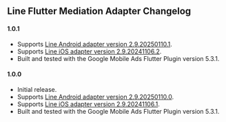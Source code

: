 ## Line Flutter Mediation Adapter Changelog

#### 1.0.1
- Supports [Line Android adapter version 2.9.20250110.1](https://github.com/googleads/googleads-mobile-android-mediation/blob/main/ThirdPartyAdapters/line/CHANGELOG.md#version-29202501101).
- Supports [Line iOS adapter version 2.9.20241106.2](https://github.com/googleads/googleads-mobile-ios-mediation/blob/main/adapters/Line/CHANGELOG.md#version-29202411062).
- Built and tested with the Google Mobile Ads Flutter Plugin version 5.3.1.

#### 1.0.0
- Initial release.
- Supports [Line Android adapter version 2.9.20250110.0](https://github.com/googleads/googleads-mobile-android-mediation/blob/main/ThirdPartyAdapters/line/CHANGELOG.md#version-29202501100).
- Supports [Line iOS adapter version 2.9.20241106.1](https://github.com/googleads/googleads-mobile-ios-mediation/blob/main/adapters/Line/CHANGELOG.md#version-29202411061).
- Built and tested with the Google Mobile Ads Flutter Plugin version 5.3.1.